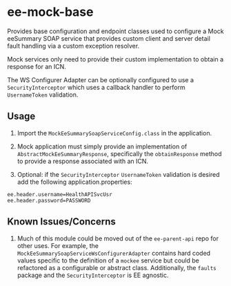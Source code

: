 # ee-mock-base

Provides base configuration and endpoint classes used to configure a Mock eeSummary SOAP service that provides custom client and server detail fault handling via a custom exception resolver.

Mock services only need to provide their custom implementation to obtain a response for an ICN.

The WS Configurer Adapter can be optionally configured to use a `SecurityInterceptor` which uses a callback handler to perform `UsernameToken` validation.

## Usage

1. Import the `MockEeSummarySoapServiceConfig.class` in the application.

2. Mock application must simply provide an implementation of `AbstractMockEeSummaryResponse`, specifically the `obtainResponse` method to provide a response associated with an ICN.  

3. Optional: if the `SecurityInterceptor` `UsernameToken` validation is desired add the following application.properties:

```
ee.header.username=HealthAPISvcUsr
ee.header.password=PASSWORD
```

## Known Issues/Concerns

1. Much of this module could be moved out of the `ee-parent-api` repo for other uses.  For example, the `MockEeSummarySoapServiceWsConfigurerAdapter` contains hard coded values specific to the definition of a `mockee` service but could be refactored as a configurable or abstract class.  Additionally, the `faults` package and the `SecurityInterceptor` is EE agnostic.
